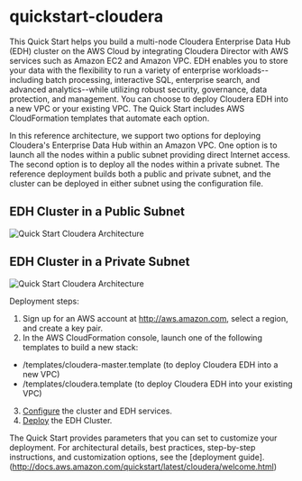 # quickstart-cloudera

This Quick Start helps you build a multi-node Cloudera Enterprise Data Hub (EDH) cluster on the AWS Cloud by integrating Cloudera Director with AWS services such as Amazon EC2 and Amazon VPC. EDH enables you to store your data with the flexibility to run a variety of enterprise workloads--including batch processing, interactive SQL, enterprise search, and advanced analytics--while utilizing robust security, governance, data protection, and management. You can choose to deploy Cloudera EDH into a new VPC or your existing VPC. The Quick Start includes AWS CloudFormation templates that automate each option. 

In this reference architecture, we support two options for deploying Cloudera's Enterprise Data Hub within an Amazon VPC. One option is to launch all the nodes within a public subnet providing direct Internet access. The second option is to deploy all the nodes within a private subnet. The reference deployment builds both a public and private subnet, and the cluster can be deployed in either subnet using the configuration file.

## EDH Cluster in a Public Subnet

![Quick Start Cloudera Architecture](https://docs.aws.amazon.com/quickstart/latest/cloudera/images/cloudera-public-subnet.png )

## EDH Cluster in a Private Subnet

![Quick Start Cloudera Architecture](https://docs.aws.amazon.com/quickstart/latest/cloudera/images/cloudera-private-subnet.png )

Deployment steps:

1. Sign up for an AWS account at http://aws.amazon.com, select a region, and create a key pair.
2. In the AWS CloudFormation console, launch one of the following templates to build a new stack:
  * /templates/cloudera-master.template (to deploy Cloudera EDH into a new VPC)
  * /templates/cloudera.template (to deploy Cloudera EDH into your existing VPC)
3. [Configure](http://docs.aws.amazon.com/quickstart/latest/cloudera/step3.html) the cluster and EDH services.
4. [Deploy](http://docs.aws.amazon.com/quickstart/latest/cloudera/step4.html) the EDH Cluster.

The Quick Start provides parameters that you can set to customize your deployment. For architectural details, best practices, step-by-step instructions, and customization options, see the [deployment guide].(http://docs.aws.amazon.com/quickstart/latest/cloudera/welcome.html)

